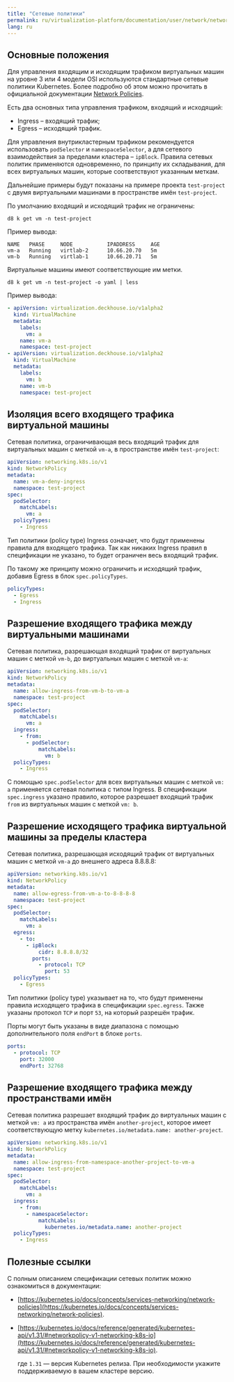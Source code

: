 ```yaml
---
title: "Сетевые политики"
permalink: ru/virtualization-platform/documentation/user/network/network-policies.html
lang: ru
---
```


## Основные положения

Для управления входящим и исходящим трафиком виртуальных машин на уровне 3 или 4 модели OSI используются стандартные сетевые политики Kubernetes. Более подробно об этом можно прочитать в официальной документации [Network Policies](https://kubernetes.io/docs/concepts/services-networking/network-policies/).  

Есть два основных типа управления трафиком, входящий и исходящий:

- Ingress – входящий трафик;
- Egress – исходящий трафик.

Для управления внутрикластерным трафиком рекомендуется использовать `podSelector` и `namespaceSelector`, а для сетевого взаимодействия за пределами кластера – `ipBlock`.
Правила сетевых политик применяются одновременно, по принципу их складывания, для всех виртуальных машин, которые соответствуют указанным меткам.

Дальнейшие примеры будут показаны на примере проекта `test-project` с двумя виртуальными машинами в пространстве имён `test-project`.

По умолчанию входящий и исходящий трафик не ограничены:

```shell
d8 k get vm -n test-project
```

Пример вывода:

```console
NAME   PHASE     NODE           IPADDRESS     AGE
vm-a   Running   virtlab-2      10.66.20.70   5m
vm-b   Running   virtlab-1      10.66.20.71   5m
```

Виртуальные машины имеют соответствующие им метки.

```shell
d8 k get vm -n test-project -o yaml | less
```

Пример вывода:

```yaml
- apiVersion: virtualization.deckhouse.io/v1alpha2
  kind: VirtualMachine
  metadata:
    labels:
      vm: a
    name: vm-a
    namespace: test-project
- apiVersion: virtualization.deckhouse.io/v1alpha2
  kind: VirtualMachine
  metadata:
    labels:
      vm: b
    name: vm-b
    namespace: test-project
```

## Изоляция всего входящего трафика виртуальной машины

Сетевая политика, ограничивающая весь входящий трафик для виртуальных машин с меткой `vm-a`, в пространстве имён `test-project`:

```yaml
apiVersion: networking.k8s.io/v1
kind: NetworkPolicy
metadata:
  name: vm-a-deny-ingress
  namespace: test-project
spec:
  podSelector:
    matchLabels:
      vm: a
  policyTypes:
    - Ingress
```

Тип политики (policy type) Ingress означает, что будут применены правила для входящего трафика. Так как никаких Ingress правил в спецификации не указано, то будет ограничен весь входящий трафик.

По такому же принципу можно ограничить и исходящий трафик, добавив Egress в блок `spec.policyTypes`.

```yaml
policyTypes:
  - Egress
  - Ingress
```

## Разрешение входящего трафика между виртуальными машинами

Сетевая политика, разрешающая входящий трафик от виртуальных машин с меткой `vm-b`, до виртуальных машин с меткой `vm-a`:

```yaml
apiVersion: networking.k8s.io/v1
kind: NetworkPolicy
metadata:
  name: allow-ingress-from-vm-b-to-vm-a
  namespace: test-project
spec:
  podSelector:
    matchLabels:
      vm: a
  ingress:
    - from:
      - podSelector:
          matchLabels:
            vm: b
  policyTypes:
    - Ingress
```

С помощью `spec.podSelector` для всех виртуальных машин с меткой `vm: a` применяется сетевая политика с типом Ingress. В спецификации `spec.ingress` указано правило, которое разрешает входящий трафик `from` из виртуальных машин с меткой `vm: b`.

## Разрешение исходящего трафика виртуальной машины за пределы кластера

Сетевая политика, разрешающая исходящий трафик от виртуальных машин с меткой `vm-a` до внешнего адреса 8.8.8.8:

```yaml
apiVersion: networking.k8s.io/v1
kind: NetworkPolicy
metadata:
  name: allow-egress-from-vm-a-to-8-8-8-8
  namespace: test-project
spec:
  podSelector:
    matchLabels:
      vm: a
  egress:
    - to:
      - ipBlock:
          cidr: 8.8.8.8/32
        ports:
          - protocol: TCP
            port: 53
  policyTypes:
    - Egress
```

Тип политики (policy type) указывает на то, что будут применены правила исходящего трафика в спецификации `spec.egress`. Также указаны протокол `TCP` и порт `53`, на который разрешён трафик.

Порты могут быть указаны в виде диапазона с помощью дополнительного поля `endPort` в блоке `ports`.

```yaml
ports:
  - protocol: TCP
    port: 32000
    endPort: 32768
```

## Разрешение входящего трафика между пространствами имён

Сетевая политика разрешает входящий трафик до виртуальных машин с меткой `vm: a` из пространства имён `another-project`, которое имеет соответствующую метку `kubernetes.io/metadata.name: another-project`.

```yaml
apiVersion: networking.k8s.io/v1
kind: NetworkPolicy
metadata:
  name: allow-ingress-from-namespace-another-project-to-vm-a
  namespace: test-project
spec:
  podSelector:
    matchLabels:
      vm: a
  ingress:
    - from:
      - namespaceSelector:
          matchLabels:
            kubernetes.io/metadata.name: another-project
  policyTypes:
    - Ingress
```

## Полезные ссылки

С полным описанием спецификации сетевых политик можно ознакомиться в документации:

- [https://kubernetes.io/docs/concepts/services-networking/network-policies](https://kubernetes.io/docs/concepts/services-networking/network-policies).
- [https://kubernetes.io/docs/reference/generated/kubernetes-api/v1.31/#networkpolicy-v1-networking-k8s-io](https://kubernetes.io/docs/reference/generated/kubernetes-api/v1.31/#networkpolicy-v1-networking-k8s-io).
  
  где `1.31` — версия Kubernetes релиза. При необходимости укажите поддерживаемую в вашем кластере версию.
